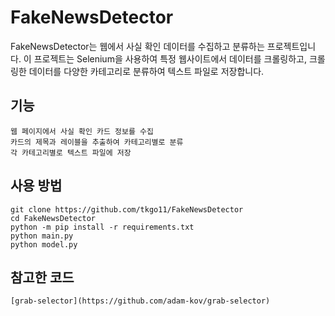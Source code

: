 # FakeNewsDetector
FakeNewsDetector는 웹에서 사실 확인 데이터를 수집하고 분류하는 프로젝트입니다. 이 프로젝트는 Selenium을 사용하여 특정 웹사이트에서 데이터를 크롤링하고, 크롤링한 데이터를 다양한 카테고리로 분류하여 텍스트 파일로 저장합니다.
## 기능
    웹 페이지에서 사실 확인 카드 정보를 수집
    카드의 제목과 레이블을 추출하여 카테고리별로 분류
    각 카테고리별로 텍스트 파일에 저장
## 사용 방법
```
git clone https://github.com/tkgo11/FakeNewsDetector
cd FakeNewsDetector
python -m pip install -r requirements.txt
python main.py
python model.py
```
## 참고한 코드
    [grab-selector](https://github.com/adam-kov/grab-selector)
